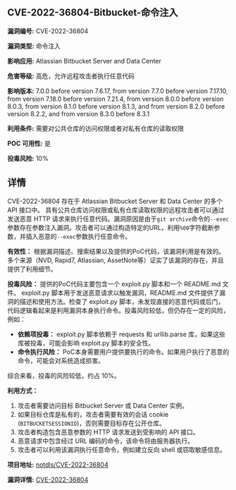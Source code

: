 ## CVE-2022-36804-Bitbucket-命令注入

**漏洞编号:** CVE-2022-36804

**漏洞类型:** 命令注入

**影响应用:** Atlassian Bitbucket Server and Data Center

**危害等级:** 高危，允许远程攻击者执行任意代码

**影响版本:** 7.0.0 before version 7.6.17, from version 7.7.0 before version 7.17.10, from version 7.18.0 before version 7.21.4, from version 8.0.0 before version 8.0.3, from version 8.1.0 before version 8.1.3, and from version 8.2.0 before version 8.2.2, and from version 8.3.0 before 8.3.1

**利用条件:** 需要对公共仓库的访问权限或者对私有仓库的读取权限

**POC 可用性:** 是

**投毒风险:** 10%

## 详情

CVE-2022-36804 存在于 Atlassian Bitbucket Server 和 Data Center 的多个 API 接口中。 具有公共仓库访问权限或私有仓库读取权限的远程攻击者可以通过发送恶意 HTTP 请求来执行任意代码。漏洞原因是由于`git archive`命令的`--exec`参数存在参数注入漏洞。攻击者可以通过构造特定的URL，利用`%00`字符截断参数，并插入恶意的`--exec`参数执行任意命令。

**有效性：**
根据漏洞描述、搜索结果以及提供的PoC代码，该漏洞利用是有效的。多个来源（NVD, Rapid7, Atlassian, AssetNote等）证实了该漏洞的存在，并且提供了利用细节。

**投毒风险：**
提供的PoC代码主要包含一个 exploit.py 脚本和一个 README.md 文件。 exploit.py 脚本用于发送恶意请求以触发漏洞，README.md 文件提供了漏洞的描述和使用方法。检查了 exploit.py 脚本，未发现直接的恶意代码或后门，代码逻辑看起来是利用漏洞本身执行命令。投毒风险较低，但仍存在一定的风险，例如：

*   **依赖项投毒：** exploit.py 脚本依赖于 requests 和 urllib.parse 库，如果这些库被投毒，可能会影响 exploit.py 脚本的安全性。
*   **命令执行风险：** PoC本身需要用户提供要执行的命令。如果用户执行了恶意的命令，可能会对系统造成损害。

综合来看，投毒的风险较低，约占 10%。

**利用方式：**
1.  攻击者需要访问目标 Bitbucket Server 或 Data Center 实例。
2.  如果目标仓库是私有的，攻击者需要有效的会话 cookie (`BITBUCKETSESSIONID`)，否则需要目标存在公开仓库。
3.  攻击者构造包含恶意参数的 HTTP 请求发送到受影响的 API 接口。
4.  恶意请求中包含经过 URL 编码的命令，该命令将由服务器执行。
5.  攻击者可以利用该漏洞执行任意命令，例如建立反向 shell 或窃取敏感信息。

**项目地址:** [notdls/CVE-2022-36804](https://github.com/notdls/CVE-2022-36804)

**漏洞详情:** [CVE-2022-36804](https://nvd.nist.gov/vuln/detail/CVE-2022-36804)